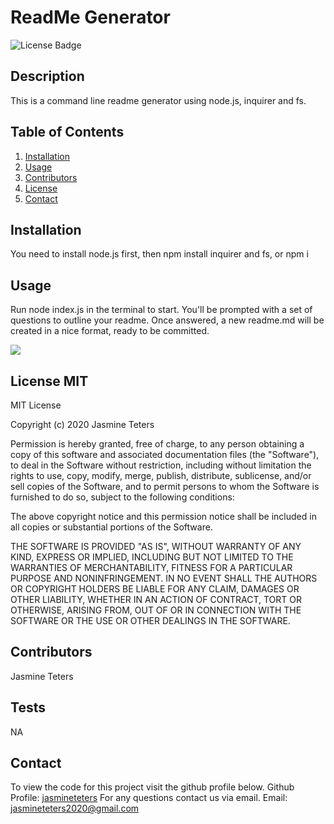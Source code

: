 # ReadMe Generator

![License Badge](https://img.shields.io/badge/license-MIT-red.svg)

## Description

This is a command line readme generator using node.js, inquirer and fs.

## Table of Contents

1. [Installation](##Installation)
2. [Usage](##Usage)
3. [Contributors](##Contributors)
4. [License](##License)
5. [Contact](##Contact)

## Installation

You need to install node.js first, then npm install inquirer and fs, or npm i

## Usage

Run node index.js in the terminal to start. You'll be prompted with a set of questions to outline your readme. Once answered, a new readme.md will be created in a nice format, ready to be committed.

![](./assets/readme.gif.gif)

## License MIT

MIT License

Copyright (c) 2020 Jasmine Teters

Permission is hereby granted, free of charge, to any person obtaining a copy
of this software and associated documentation files (the "Software"), to deal
in the Software without restriction, including without limitation the rights
to use, copy, modify, merge, publish, distribute, sublicense, and/or sell
copies of the Software, and to permit persons to whom the Software is
furnished to do so, subject to the following conditions:

The above copyright notice and this permission notice shall be included in all
copies or substantial portions of the Software.

THE SOFTWARE IS PROVIDED "AS IS", WITHOUT WARRANTY OF ANY KIND, EXPRESS OR
IMPLIED, INCLUDING BUT NOT LIMITED TO THE WARRANTIES OF MERCHANTABILITY,
FITNESS FOR A PARTICULAR PURPOSE AND NONINFRINGEMENT. IN NO EVENT SHALL THE
AUTHORS OR COPYRIGHT HOLDERS BE LIABLE FOR ANY CLAIM, DAMAGES OR OTHER
LIABILITY, WHETHER IN AN ACTION OF CONTRACT, TORT OR OTHERWISE, ARISING FROM,
OUT OF OR IN CONNECTION WITH THE SOFTWARE OR THE USE OR OTHER DEALINGS IN THE
SOFTWARE.

## Contributors

Jasmine Teters

## Tests

NA

## Contact

To view the code for this project visit the github profile below.
Github Profile: [jasmineteters](github.com/jasmineteters)
For any questions contact us via email.
Email: [jasmineteters2020@gmail.com](mailto:jasmineteters2020@gmail.com)
